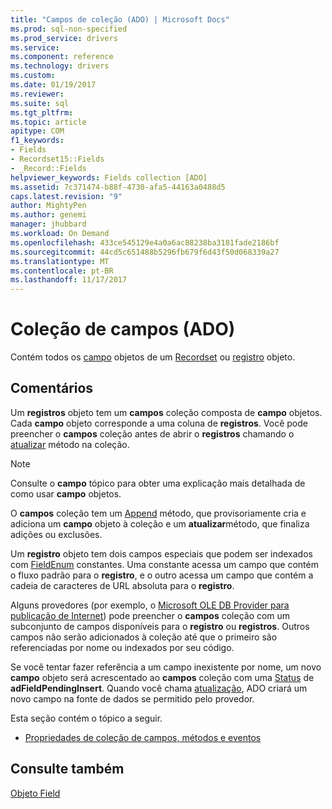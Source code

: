 ```yaml
---
title: "Campos de coleção (ADO) | Microsoft Docs"
ms.prod: sql-non-specified
ms.prod_service: drivers
ms.service: 
ms.component: reference
ms.technology: drivers
ms.custom: 
ms.date: 01/19/2017
ms.reviewer: 
ms.suite: sql
ms.tgt_pltfrm: 
ms.topic: article
apitype: COM
f1_keywords:
- Fields
- Recordset15::Fields
- _Record::Fields
helpviewer_keywords: Fields collection [ADO]
ms.assetid: 7c371474-b88f-4730-afa5-44163a0488d5
caps.latest.revision: "9"
author: MightyPen
ms.author: genemi
manager: jhubbard
ms.workload: On Demand
ms.openlocfilehash: 433ce545129e4a0a6ac88238ba3181fade2186bf
ms.sourcegitcommit: 44cd5c651488b5296fb679f6d43f50d068339a27
ms.translationtype: MT
ms.contentlocale: pt-BR
ms.lasthandoff: 11/17/2017
---
```

# <a name="fields-collection-ado"></a>Coleção de campos (ADO)
Contém todos os [campo](../../../ado/reference/ado-api/field-object.md) objetos de um [Recordset](../../../ado/reference/ado-api/recordset-object-ado.md) ou [registro](../../../ado/reference/ado-api/record-object-ado.md) objeto.  
  
## <a name="remarks"></a>Comentários  
 Um **registros** objeto tem um **campos** coleção composta de **campo** objetos. Cada **campo** objeto corresponde a uma coluna de **registros**. Você pode preencher o **campos** coleção antes de abrir o **registros** chamando o [atualizar](../../../ado/reference/ado-api/refresh-method-ado.md) método na coleção.  
  
> [!NOTE]
>  Consulte o **campo** tópico para obter uma explicação mais detalhada de como usar **campo** objetos.  
  
 O **campos** coleção tem um [Append](../../../ado/reference/ado-api/append-method-ado.md) método, que provisoriamente cria e adiciona um **campo** objeto à coleção e um **atualizar**método, que finaliza adições ou exclusões.  
  
 Um **registro** objeto tem dois campos especiais que podem ser indexados com [FieldEnum](../../../ado/reference/ado-api/fieldenum.md) constantes. Uma constante acessa um campo que contém o fluxo padrão para o **registro**, e o outro acessa um campo que contém a cadeia de caracteres de URL absoluta para o **registro**.  
  
 Alguns provedores (por exemplo, o [Microsoft OLE DB Provider para publicação de Internet](../../../ado/guide/appendixes/microsoft-ole-db-provider-for-internet-publishing.md)) pode preencher o **campos** coleção com um subconjunto de campos disponíveis para o **registro** ou **registros**. Outros campos não serão adicionados à coleção até que o primeiro são referenciadas por nome ou indexados por seu código.  
  
 Se você tentar fazer referência a um campo inexistente por nome, um novo **campo** objeto será acrescentado ao **campos** coleção com uma [Status](../../../ado/reference/ado-api/status-property-ado-field.md) de  **adFieldPendingInsert**. Quando você chama [atualização](../../../ado/reference/ado-api/update-method.md), ADO criará um novo campo na fonte de dados se permitido pelo provedor.  
  
 Esta seção contém o tópico a seguir.  
  
-   [Propriedades de coleção de campos, métodos e eventos](../../../ado/reference/ado-api/fields-collection-properties-methods-and-events.md)  
  
## <a name="see-also"></a>Consulte também  
 [Objeto Field](../../../ado/reference/ado-api/field-object.md)
